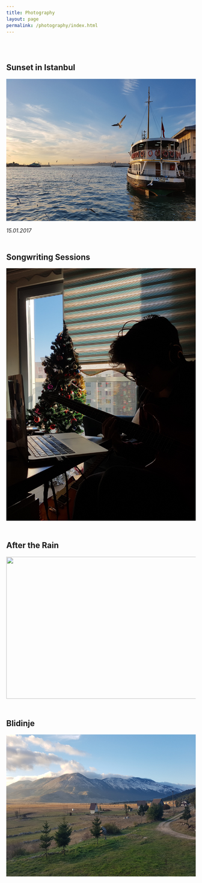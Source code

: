 ```yaml
---
title: Photography
layout: page
permalink: /photography/index.html
---
```


<p></p>
<h2 style="margin-top: 75px"> Sunset in Istanbul </h2>
<img src="/assets/sunset_istanbul.jpg" style="width:672px;height:378px;">
<p> <i>15.01.2017</i> </p>

<h2 style="margin-top: 50px"> Songwriting Sessions</h2>
<img src="/assets/music.jpg" style="width:504px;height:672px">

<h2 style="margin-top: 50px"> After the Rain</h2>
<img src="/assets/rainy_park.jpg" style="width:672px;height:378px;">

<h2 style="margin-top: 50px"> Blidinje</h2>
<img src="/assets/blidinje.jpg" style="width:672px;height:378px;">
